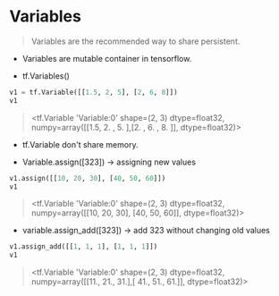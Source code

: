 # Variables

> Variables are the recommended way to share persistent.

* Variables are mutable container in tensorflow.

* tf.Variables() 
```python
v1 = tf.Variable([[1.5, 2, 5], [2, 6, 8]])
v1
```
> <tf.Variable 'Variable:0' shape=(2, 3) dtype=float32, numpy=array([[1.5, 2. , 5. ],[2. , 6. , 8. ]], dtype=float32)>

* tf.Variable don't share memory.

* Variable.assign([323]) -> assigning new values
```python
v1.assign([[10, 20, 30], [40, 50, 60]])
v1
```
> <tf.Variable 'Variable:0' shape=(2, 3) dtype=float32, numpy=array([[10, 20, 30], [40, 50, 60]], dtype=float32)>

* variable.assign_add([323]) -> add 323 without changing old values
```python
v1.assign_add([[1, 1, 1], [1, 1, 1]])
v1
```
> <tf.Variable 'Variable:0' shape=(2, 3) dtype=float32, numpy=array([[11.,  21.,  31.],[ 41.,  51.,  61.]], dtype=float32)>